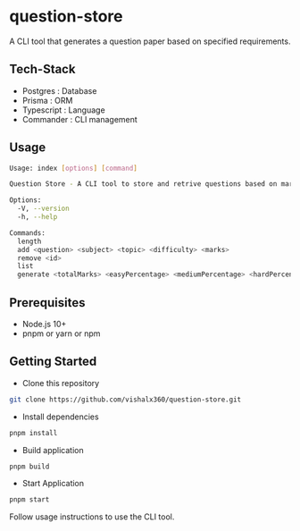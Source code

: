 # question-store

A CLI tool that generates a question paper based on specified requirements.

## Tech-Stack

- Postgres : Database
- Prisma : ORM
- Typescript : Language
- Commander : CLI management

## Usage

```bash
Usage: index [options] [command]

Question Store - A CLI tool to store and retrive questions based on marks.

Options:
  -V, --version                                                               output the version number
  -h, --help                                                                  display help for command

Commands:
  length                                                                      Outputs number of questions stored
  add <question> <subject> <topic> <difficulty> <marks>                       Add a question to the store
  remove <id>                                                                 Remove a question from the store
  list                                                                        List all questions in the store
  generate <totalMarks> <easyPercentage> <mediumPercentage> <hardPercentage>  Generate a question paper
```


## Prerequisites

- Node.js 10+
- pnpm or yarn or npm

## Getting Started

- Clone this repository

```bash
git clone https://github.com/vishalx360/question-store.git
```

- Install dependencies

```bash
pnpm install
```

- Build application

```bash
pnpm build
```

- Start Application

```bash
pnpm start
```

Follow usage instructions to use the CLI tool.
